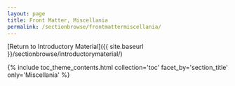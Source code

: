 ```yaml
---
layout: page
title: Front Matter, Miscellania
permalink: /sectionbrowse/frontmattermiscellania/
---
```


[Return to Introductory Material]({{ site.baseurl }}/sectionbrowse/introductorymaterial/)

{% include toc_theme_contents.html collection='toc' facet_by='section_title' only='Miscellania' %}
